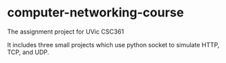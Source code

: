 # computer-networking-course
The assignment project for UVic CSC361

It includes three small projects which use python socket to simulate HTTP, TCP, and UDP.

